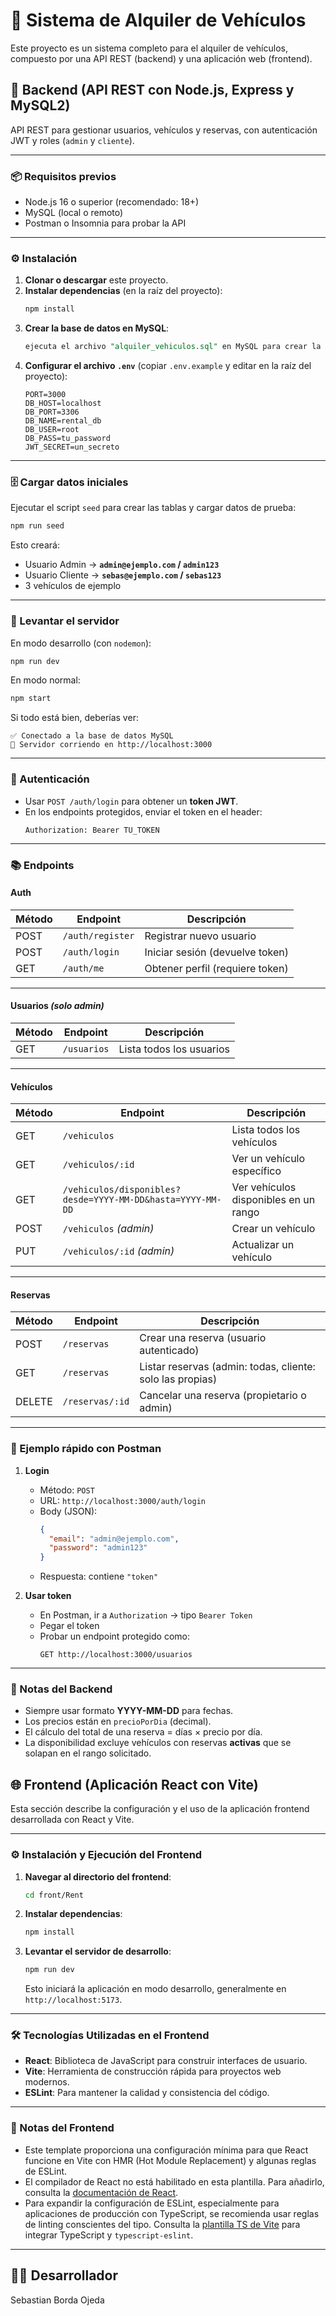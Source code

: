# 🚗 Sistema de Alquiler de Vehículos

Este proyecto es un sistema completo para el alquiler de vehículos, compuesto por una API REST (backend) y una aplicación web (frontend).

## 🚀 Backend (API REST con Node.js, Express y MySQL2)

API REST para gestionar usuarios, vehículos y reservas, con autenticación JWT y roles (`admin` y `cliente`).

---

### 📦 Requisitos previos
- Node.js 16 o superior (recomendado: 18+)
- MySQL (local o remoto)
- Postman o Insomnia para probar la API

---

### ⚙️ Instalación

1. **Clonar o descargar** este proyecto.
2. **Instalar dependencias** (en la raíz del proyecto):
   ```bash
   npm install
   ```
3. **Crear la base de datos en MySQL**:
   ```sql
   ejecuta el archivo "alquiler_vehiculos.sql" en MySQL para crear la base de datos y las tablas.
   ```
4. **Configurar el archivo `.env`** (copiar `.env.example` y editar en la raíz del proyecto):
   ```
   PORT=3000
   DB_HOST=localhost
   DB_PORT=3306
   DB_NAME=rental_db
   DB_USER=root
   DB_PASS=tu_password
   JWT_SECRET=un_secreto
   ```

---

### 🗄️ Cargar datos iniciales

Ejecutar el script `seed` para crear las tablas y cargar datos de prueba:

```bash
npm run seed
```

Esto creará:
- Usuario Admin → **`admin@ejemplo.com` / `admin123`**
- Usuario Cliente → **`sebas@ejemplo.com` / `sebas123`**
- 3 vehículos de ejemplo

---

### 🚀 Levantar el servidor

En modo desarrollo (con `nodemon`):

```bash
npm run dev
```

En modo normal:

```bash
npm start
```

Si todo está bien, deberías ver:
```
✅ Conectado a la base de datos MySQL
🚀 Servidor corriendo en http://localhost:3000
```

---

### 🔑 Autenticación

- Usar `POST /auth/login` para obtener un **token JWT**.
- En los endpoints protegidos, enviar el token en el header:
  ```
  Authorization: Bearer TU_TOKEN
  ```

---

### 📚 Endpoints

#### **Auth**
| Método | Endpoint         | Descripción |
|--------|------------------|-------------|
| POST   | `/auth/register` | Registrar nuevo usuario |
| POST   | `/auth/login`    | Iniciar sesión (devuelve token) |
| GET    | `/auth/me`       | Obtener perfil (requiere token) |

---

#### **Usuarios** *(solo admin)*
| Método | Endpoint    | Descripción |
|--------|-------------|-------------|
| GET    | `/usuarios` | Lista todos los usuarios |

---

#### **Vehículos**
| Método | Endpoint | Descripción |
|--------|----------|-------------|
| GET    | `/vehiculos` | Lista todos los vehículos |
| GET    | `/vehiculos/:id` | Ver un vehículo específico |
| GET    | `/vehiculos/disponibles?desde=YYYY-MM-DD&hasta=YYYY-MM-DD` | Ver vehículos disponibles en un rango |
| POST   | `/vehiculos` *(admin)* | Crear un vehículo |
| PUT    | `/vehiculos/:id` *(admin)* | Actualizar un vehículo |

---

#### **Reservas**
| Método | Endpoint     | Descripción |
|--------|--------------|-------------|
| POST   | `/reservas`  | Crear una reserva (usuario autenticado) |
| GET    | `/reservas`  | Listar reservas (admin: todas, cliente: solo las propias) |
| DELETE | `/reservas/:id` | Cancelar una reserva (propietario o admin) |

---

### 🧪 Ejemplo rápido con **Postman**

1. **Login**
   - Método: `POST`
   - URL: `http://localhost:3000/auth/login`
   - Body (JSON):
     ```json
     {
       "email": "admin@ejemplo.com",
       "password": "admin123"
     }
     ```
   - Respuesta: contiene `"token"`

2. **Usar token**
   - En Postman, ir a `Authorization` → tipo `Bearer Token`
   - Pegar el token
   - Probar un endpoint protegido como:
     ```
     GET http://localhost:3000/usuarios
     ```

---

### 📝 Notas del Backend

- Siempre usar formato **YYYY-MM-DD** para fechas.
- Los precios están en `precioPorDia` (decimal).
- El cálculo del total de una reserva = días × precio por día.
- La disponibilidad excluye vehículos con reservas **activas** que se solapan en el rango solicitado.

## 🌐 Frontend (Aplicación React con Vite)

Esta sección describe la configuración y el uso de la aplicación frontend desarrollada con React y Vite.

---

### ⚙️ Instalación y Ejecución del Frontend

1. **Navegar al directorio del frontend**:
   ```bash
   cd front/Rent
   ```
2. **Instalar dependencias**:
   ```bash
   npm install
   ```
3. **Levantar el servidor de desarrollo**:
   ```bash
   npm run dev
   ```
   Esto iniciará la aplicación en modo desarrollo, generalmente en `http://localhost:5173`.

---

### 🛠️ Tecnologías Utilizadas en el Frontend

- **React**: Biblioteca de JavaScript para construir interfaces de usuario.
- **Vite**: Herramienta de construcción rápida para proyectos web modernos.
- **ESLint**: Para mantener la calidad y consistencia del código.

---

### 📝 Notas del Frontend

- Este template proporciona una configuración mínima para que React funcione en Vite con HMR (Hot Module Replacement) y algunas reglas de ESLint.
- El compilador de React no está habilitado en esta plantilla. Para añadirlo, consulta la [documentación de React](https://react.dev/learn/react-compiler/installation).
- Para expandir la configuración de ESLint, especialmente para aplicaciones de producción con TypeScript, se recomienda usar reglas de linting conscientes del tipo. Consulta la [plantilla TS de Vite](https://github.com/vitejs/vite/tree/main/packages/create-vite/template-react-ts) para integrar TypeScript y `typescript-eslint`.

---

## 👨‍💻 Desarrollador

Sebastian Borda Ojeda